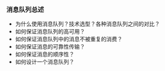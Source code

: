 ### 消息队列总述

- 为什么使用消息队列？技术选型？各种消息队列之间的对比？
- 如何保证消息队列的高可用？
- 如何保证消息队列中的消息不被重复的消费？
- 如何保证消息的可靠性传输？
- 如何保证消息的顺序性？
- 如何设计一个消息队列？